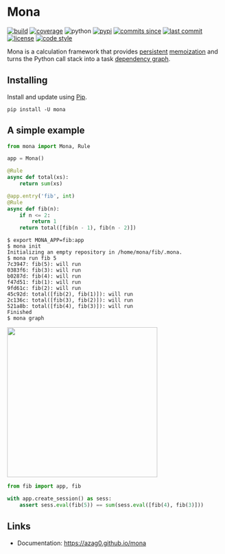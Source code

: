 # Mona

[![build](https://img.shields.io/travis/azag0/mona/master.svg)](https://travis-ci.org/azag0/mona)
[![coverage](https://img.shields.io/codecov/c/github/azag0/mona.svg)](https://codecov.io/gh/azag0/mona)
![python](https://img.shields.io/pypi/pyversions/mona.svg)
[![pypi](https://img.shields.io/pypi/v/mona.svg)](https://pypi.org/project/mona/)
[![commits since](https://img.shields.io/github/commits-since/azag0/mona/latest.svg)](https://github.com/azag0/mona/releases)
[![last commit](https://img.shields.io/github/last-commit/azag0/mona.svg)](https://github.com/azag0/mona/commits/master)
[![license](https://img.shields.io/github/license/azag0/mona.svg)](https://github.com/azag0/mona/blob/master/LICENSE)
[![code style](https://img.shields.io/badge/code%20style-black-202020.svg)](https://github.com/ambv/black)

Mona is a calculation framework that provides [persistent](https://en.wikipedia.org/wiki/Persistence_(computer_science)) [memoization](https://en.wikipedia.org/wiki/Memoization) and turns the Python call stack into a task [dependency graph](https://en.wikipedia.org/wiki/Dependency_graph).

## Installing

Install and update using [Pip](https://pip.pypa.io/en/stable/quickstart/).

```
pip install -U mona
```

## A simple example

```python
from mona import Mona, Rule

app = Mona()

@Rule
async def total(xs):
    return sum(xs)

@app.entry('fib', int)
@Rule
async def fib(n):
    if n <= 2:
        return 1
    return total([fib(n - 1), fib(n - 2)])
```

```
$ export MONA_APP=fib:app
$ mona init
Initializing an empty repository in /home/mona/fib/.mona.
$ mona run fib 5
7c3947: fib(5): will run
0383f6: fib(3): will run
b0287d: fib(4): will run
f47d51: fib(1): will run
9fd61c: fib(2): will run
45c92d: total([fib(2), fib(1)]): will run
2c136c: total([fib(3), fib(2)]): will run
521a8b: total([fib(4), fib(3)]): will run
Finished
$ mona graph
```

<img src="https://raw.githubusercontent.com/azag0/mona/master/docs/fib.svg?sanitize=true" alt width="350">

```python
from fib import app, fib

with app.create_session() as sess:
    assert sess.eval(fib(5)) == sum(sess.eval([fib(4), fib(3)]))
```

## Links

- Documentation: https://azag0.github.io/mona

